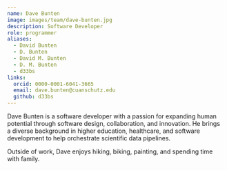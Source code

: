 ```yaml
---
name: Dave Bunten
image: images/team/dave-bunten.jpg
description: Software Developer
role: programmer
aliases:
  - David Bunten
  - D. Bunten
  - David M. Bunten
  - D. M. Bunten
  - d33bs
links:
  orcid: 0000-0001-6041-3665
  email: dave.bunten@cuanschutz.edu
  github: d33bs
---
```


Dave Bunten is a software developer with a passion for expanding human potential through software design, collaboration, and innovation.
He brings a diverse background in higher education, healthcare, and software development to help orchestrate scientific data pipelines.

Outside of work, Dave enjoys hiking, biking, painting, and spending time with family.
